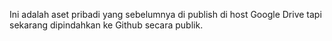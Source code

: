Ini adalah aset pribadi yang sebelumnya di publish di host Google Drive tapi sekarang dipindahkan ke Github secara publik.
